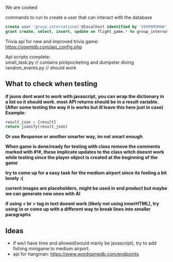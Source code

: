We are cooked

commands to run to create a user that can interact with the database
``` sql
create user 'group_international'@localhost identified by 'EEKPAMSMAW';
grant create, select, insert, update on flight_game.* to group_international@localhost;
```

Trivia api for new and improved trivia game: https://opentdb.com/api_config.php

Api scripts complete: 
<br>small_task.py // contains pickpocketing and dumpster diving 
<br>random_events.py // should work
<br>


## What to check when testing
**if jsons dont want to work with javascript, you can wrap the dictionary in a list so it should work. most API returns should be in a result variable.(After some testing the way it is works but ill leave this here just in case) Example:**
``` python
result_json = [result]
return jsonify(result_json)
```
**Or use Response or another smarter way, im not smart enough**

**When game is done/ready for testing with class remove the comments marked with #!#, these implicate updates to the class witch doesnt work while testing since the player object is created at the beginning of the game**

**try to come up for a easy task for the medium airport since its feeling a bit lonely :(**

**current images are placeholders, might be used in end product but maybe we can generate new ones with AI**

**if using < br > tag in text doesnt work (likely not using innerHTML), try using \n or come up with a different way to break lines into smaller paragraphs**

## Ideas

- if we/i have time and allowed(would manly be javascript), try to add fishing minigame to medium airport.
- api for hangman: https://www.wordgamedb.com/endpoints 

